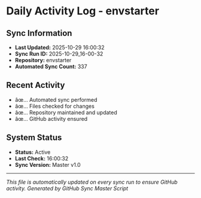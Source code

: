 ﻿# Daily Activity Log - envstarter

## Sync Information
- **Last Updated:** 2025-10-29 16:00:32
- **Sync Run ID:** 2025-10-29_16-00-32
- **Repository:** envstarter
- **Automated Sync Count:** 337

## Recent Activity
- âœ… Automated sync performed
- âœ… Files checked for changes
- âœ… Repository maintained and updated
- âœ… GitHub activity ensured

## System Status
- **Status:** Active
- **Last Check:** 16:00:32
- **Sync Version:** Master v1.0

---
*This file is automatically updated on every sync run to ensure GitHub activity.*
*Generated by GitHub Sync Master Script*
